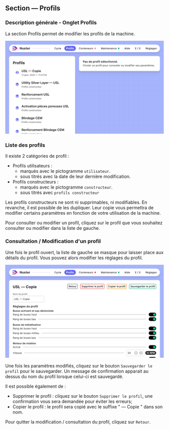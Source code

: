 ## Section — Profils

### Description générale - Onglet Profils

La section Profils permet de modifier les profils de la machine.

![Interface profils](component_profiles.png)

### Liste des profils

Il existe 2 catégories de profil :

- Profils utilisateurs :
	- marqués avec le pictogramme `utilisateur`.
	- sous titrés avec la date de leur dernière modification.
- Profils constructeurs :
	- marqués avec le pictogramme `constructeur`.
	- sous titrés avec `profils constructeur`

Les profils constructeurs ne sont ni supprimables, ni modifiables. En revanche, il est possible de les dupliquer. Leur copie vous permettra de modifier certains paramètres en fonction de votre utilisation de la machine.

Pour consulter ou modifier un profil, cliquez sur le profil que vous souhaitez consulter ou modifier dans la liste de gauche. 

### Consultation / Modification d'un profil

Une fois le profil ouvert, la liste de gauche se masque pour laisser place aux détails du profil. Vous pouvez alors modifier les réglages du profil.

![Profile Edit](profiles_edit.png)

Une fois les paramètres modifiés, cliquez sur le bouton   `Sauvegarder le profil`  pour le sauvegarder.  Un message de confirmation apparait au dessus du nom du profil lorsque celui-ci est sauvegardé.

Il est possible également de :

- Supprimer le profil : cliquez sur le bouton   `Supprimer le profil`, une confirmation vous sera demandée pour éviter les erreurs;
- Copier le profil : le profil sera copié avec le suffixe " — Copie " dans son nom.

Pour quitter la modification / consultation du profil, cliquez sur `Retour`.
